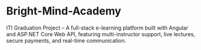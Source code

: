# Bright-Mind-Academy
ITI Graduation Project – A full-stack e-learning platform built with Angular and ASP.NET Core Web API, featuring multi-instructor support, live lectures, secure payments, and real-time communication.
